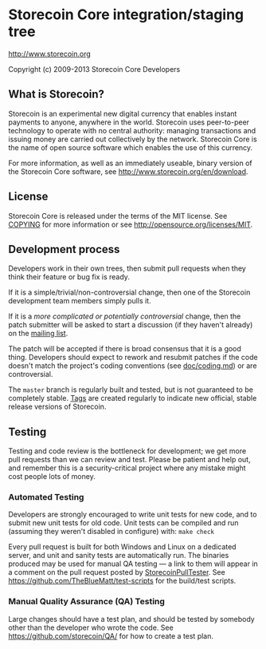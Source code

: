 Storecoin Core integration/staging tree
=====================================

http://www.storecoin.org

Copyright (c) 2009-2013 Storecoin Core Developers

What is Storecoin?
----------------

Storecoin is an experimental new digital currency that enables instant payments to
anyone, anywhere in the world. Storecoin uses peer-to-peer technology to operate
with no central authority: managing transactions and issuing money are carried
out collectively by the network. Storecoin Core is the name of open source
software which enables the use of this currency.

For more information, as well as an immediately useable, binary version of
the Storecoin Core software, see http://www.storecoin.org/en/download.

License
-------

Storecoin Core is released under the terms of the MIT license. See [COPYING](COPYING) for more
information or see http://opensource.org/licenses/MIT.

Development process
-------------------

Developers work in their own trees, then submit pull requests when they think
their feature or bug fix is ready.

If it is a simple/trivial/non-controversial change, then one of the Storecoin
development team members simply pulls it.

If it is a *more complicated or potentially controversial* change, then the patch
submitter will be asked to start a discussion (if they haven't already) on the
[mailing list](http://sourceforge.net/mailarchive/forum.php?forum_name=storecoin-development).

The patch will be accepted if there is broad consensus that it is a good thing.
Developers should expect to rework and resubmit patches if the code doesn't
match the project's coding conventions (see [doc/coding.md](doc/coding.md)) or are
controversial.

The `master` branch is regularly built and tested, but is not guaranteed to be
completely stable. [Tags](https://github.com/storecoin/storecoin/tags) are created
regularly to indicate new official, stable release versions of Storecoin.

Testing
-------

Testing and code review is the bottleneck for development; we get more pull
requests than we can review and test. Please be patient and help out, and
remember this is a security-critical project where any mistake might cost people
lots of money.

### Automated Testing

Developers are strongly encouraged to write unit tests for new code, and to
submit new unit tests for old code. Unit tests can be compiled and run (assuming they weren't disabled in configure) with: `make check`

Every pull request is built for both Windows and Linux on a dedicated server,
and unit and sanity tests are automatically run. The binaries produced may be
used for manual QA testing — a link to them will appear in a comment on the
pull request posted by [StorecoinPullTester](https://github.com/StorecoinPullTester). See https://github.com/TheBlueMatt/test-scripts
for the build/test scripts.

### Manual Quality Assurance (QA) Testing

Large changes should have a test plan, and should be tested by somebody other
than the developer who wrote the code.
See https://github.com/storecoin/QA/ for how to create a test plan.
